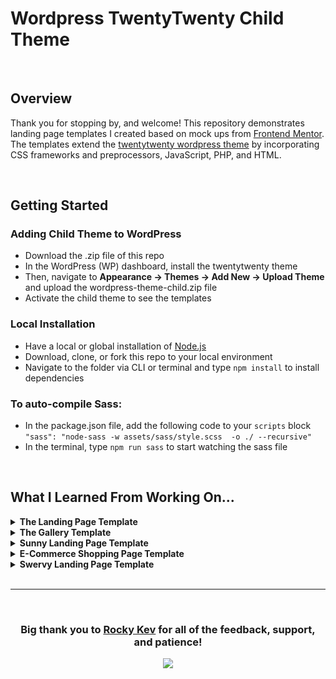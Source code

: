 
# Wordpress TwentyTwenty Child Theme

<br/>

## Overview 
Thank you for stopping by, and welcome! This repository demonstrates landing page templates I created based on mock ups from [Frontend Mentor](https://www.frontendmentor.io/). The templates extend the [twentytwenty wordpress theme](https://github.com/WordPress/twentytwenty) by incorporating CSS frameworks and preprocessors, JavaScript, PHP, and HTML. 



<br/>

## Getting Started

### Adding Child Theme to WordPress 
- Download the .zip file of this repo
- In the WordPress (WP) dashboard, install the twentytwenty theme
- Then, navigate to **Appearance -> Themes -> Add New -> Upload Theme** and upload the wordpress-theme-child.zip file
- Activate the child theme to see the templates

### Local Installation
- Have a local or global installation of  [Node.js](https://nodejs.org/en/)   
- Download, clone, or fork this repo to your local environment 
- Navigate to the folder via CLI or terminal and type `npm install` to install dependencies 

### To auto-compile Sass: 
- In the package.json file, add the following code to your `scripts` block `"sass": "node-sass -w assets/sass/style.scss  -o ./ --recursive"` 
- In the terminal, type `npm run sass` to start watching the sass file  

<br/>

## What I Learned From Working On...
<details>
  <summary><b>The Landing Page Template</b></summary>

  - How to capture and utilize data from Advanced Custom Fields to populate a template
  - How to use conditionals in PHP to load content 
  - PHP has really great documentation 
  - Basically, how to set up a WordPress site 
</details>

<details>
  <summary><b>The Gallery Template</b></summary>

  - The purpose of a [child theme](https://developer.wordpress.org/themes/advanced-topics/child-themes/) in WordPress and how to create one
  - The importance of uniform styling when naming classes, file names, etc. 
  - That you *can* incorporate JS and PHP if done correctly 
  - How to override CSS stylesheets with wp_enqueue_style() and selector specificity
</details>

<details>
<summary><b>Sunny Landing Page Template</b></summary>

  - How to write useful and descriptive code for troubleshooting purposes 
  - If vw is 100% and I add padding to elements along the edge, I get an [annoying hortizontal scrollbar](https://stackoverflow.com/questions/36699885/padding-makes-horizontal-scrollbar-to-appear). I'm sure there's many reasons for the scrollbar appearing, but this was what caused it for me.
  - That a psuedoelement is a pretty cool way to add a style component to the page
  - How to use SVG fill:color and viewbox properties 
  - **PLEASE** don't be like me and forget to transpile scss then wonder why they website isn't updating 
</details>

<details>
<summary><b>E-Commerce Shopping Page Template</b></summary>

  - How to create custom scss to override the pre-existing bootstrap framework. 
  - Even being just one pixel off is hugely obvious! 
  - Borders take up space when using the hover effect, causing the images to shrink in size. I learned two different methods to prevent the image from being changing shape on hover. 
</details>

<details>
<summary><b>Swervy Landing Page Template</b></summary>

  - How to use SVG paths and fill to create curved borders. 
  - I got a nice intro to CSS grids and flexbox. While they weren't used to their max potential, I have a better understanding of the concepts nonetheless.  
</details>

<br/>
<hr/>

<section align="center">
<br/>

### **Big thank you** to [Rocky Kev](https://www.heyitsrocky.com/) for all of the feedback, support, and patience! 
![](https://media.giphy.com/media/uWlpPGquhGZNFzY90z/giphy.gif)
</section>


